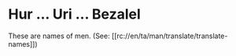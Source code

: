 # Hur ... Uri ... Bezalel

These are names of men. (See: [[rc://en/ta/man/translate/translate-names]])

